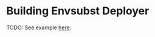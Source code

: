 # Building Envsubst Deployer

TODO: See example [here](https://github.com/GoogleCloudPlatform/marketplace-k8s-app-example).
